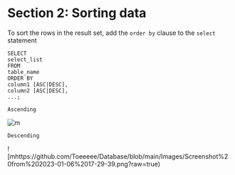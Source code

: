 # Section 2: Sorting data

To sort the rows in the result set, add the ```order by``` clause to the ```select``` statement

    SELECT 
    select_list
    FROM 
    table_name
    ORDER BY 
    column1 [ASC|DESC], 
    column2 [ASC|DESC],
    ...;
    
    
```Ascending```


![m](https://github.com/Toeeeee/Database/blob/main/Images/Screenshot%20from%202023-01-06%2017-10-17.png?raw=true)

```Descending```

![mhttps://github.com/Toeeeee/Database/blob/main/Images/Screenshot%20from%202023-01-06%2017-29-39.png?raw=true)


